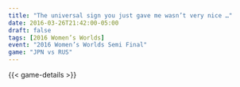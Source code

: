 ```yaml
---
title: "The universal sign you just gave me wasn’t very nice …"
date: 2016-03-26T21:42:00-05:00
draft: false
tags: [2016 Women’s Worlds]
event: "2016 Women’s Worlds Semi Final"
game: "JPN vs RUS"
---
```

{{< game-details >}}
<!--more--> 